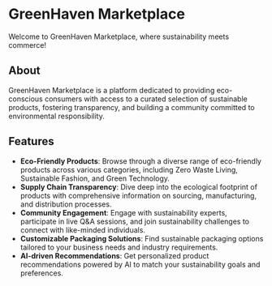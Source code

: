 # GreenHaven Marketplace

Welcome to GreenHaven Marketplace, where sustainability meets commerce!

## About

GreenHaven Marketplace is a platform dedicated to providing eco-conscious consumers with access to a curated selection of sustainable products, fostering transparency, and building a community committed to environmental responsibility.

## Features

- **Eco-Friendly Products**: Browse through a diverse range of eco-friendly products across various categories, including Zero Waste Living, Sustainable Fashion, and Green Technology.
- **Supply Chain Transparency**: Dive deep into the ecological footprint of products with comprehensive information on sourcing, manufacturing, and distribution processes.
- **Community Engagement**: Engage with sustainability experts, participate in live Q&A sessions, and join sustainability challenges to connect with like-minded individuals.
- **Customizable Packaging Solutions**: Find sustainable packaging options tailored to your business needs and industry requirements.
- **AI-driven Recommendations**: Get personalized product recommendations powered by AI to match your sustainability goals and preferences.


